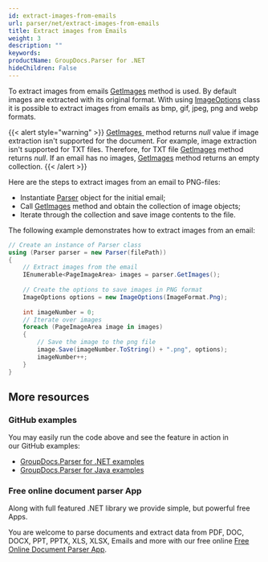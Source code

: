 ```yaml
---
id: extract-images-from-emails
url: parser/net/extract-images-from-emails
title: Extract images from Emails
weight: 3
description: ""
keywords: 
productName: GroupDocs.Parser for .NET
hideChildren: False
---
```

To extract images from emails [GetImages](https://apireference.groupdocs.com/net/parser/groupdocs.parser/parser/methods/getimages) method is used. By default images are extracted with its original format. With using [ImageOptions](https://apireference.groupdocs.com/net/parser/groupdocs.parser.options/imageoptions) class it is possible to extract images from emails as bmp, gif, jpeg, png and webp formats.

{{< alert style="warning" >}}
[GetImages](https://apireference.groupdocs.com/net/parser/groupdocs.parser/parser/methods/getimages)[ ](https://apireference.groupdocs.com/net/parser/groupdocs.parser/parser/methods/getmetadata) method returns *null* value if image extraction isn't supported for the document. For example, image extraction isn't supported for TXT files. Therefore, for TXT file [GetImages](https://apireference.groupdocs.com/net/parser/groupdocs.parser/parser/methods/getimages) method returns *null*. If an email has no images, [GetImages](https://apireference.groupdocs.com/net/parser/groupdocs.parser/parser/methods/getimages) method returns an empty collection.
{{< /alert >}}

Here are the steps to extract images from an email to PNG-files:

*   Instantiate [Parser](https://apireference.groupdocs.com/net/parser/groupdocs.parser/parser) object for the initial email;
*   Call [GetImages](https://apireference.groupdocs.com/net/parser/groupdocs.parser/parser/methods/getimages) method and obtain the collection of image objects;
*   Iterate through the collection and save image contents to the file.

The following example demonstrates how to extract images from an email:

```csharp
// Create an instance of Parser class
using (Parser parser = new Parser(filePath))
{
    // Extract images from the email
    IEnumerable<PageImageArea> images = parser.GetImages();
 
    // Create the options to save images in PNG format
    ImageOptions options = new ImageOptions(ImageFormat.Png);
 
    int imageNumber = 0;
    // Iterate over images
    foreach (PageImageArea image in images)
    {
        // Save the image to the png file
        image.Save(imageNumber.ToString() + ".png", options);
        imageNumber++;
    }
}
```

## More resources

### GitHub examples

You may easily run the code above and see the feature in action in our GitHub examples:

*   [GroupDocs.Parser for .NET examples](https://github.com/groupdocs-parser/GroupDocs.Parser-for-.NET)    
*   [GroupDocs.Parser for Java examples](https://github.com/groupdocs-parser/GroupDocs.Parser-for-Java)    

### Free online document parser App

Along with full featured .NET library we provide simple, but powerful free Apps.

You are welcome to parse documents and extract data from PDF, DOC, DOCX, PPT, PPTX, XLS, XLSX, Emails and more with our free online [Free Online Document Parser App](https://products.groupdocs.app/parser).